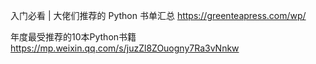 入门必看 | 大佬们推荐的 Python 书单汇总
https://greenteapress.com/wp/

年度最受推荐的10本Python书籍
https://mp.weixin.qq.com/s/juzZl8ZOuogny7Ra3vNnkw